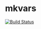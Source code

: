 mkvars
======
[![Build Status](https://travis-ci.org/seijinishiguchi/mkvars.svg?branch=setting_travisCI)](https://travis-ci.org/seijinishiguchi/mkvars)
